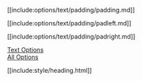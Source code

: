 [[include:options/text/padding/padding.md]]

[[include:options/text/padding/padleft.md]]

[[include:options/text/padding/padright.md]]

[Text Options](../index.html)  
[All Options](../../index.html)

[[include:style/heading.html]]